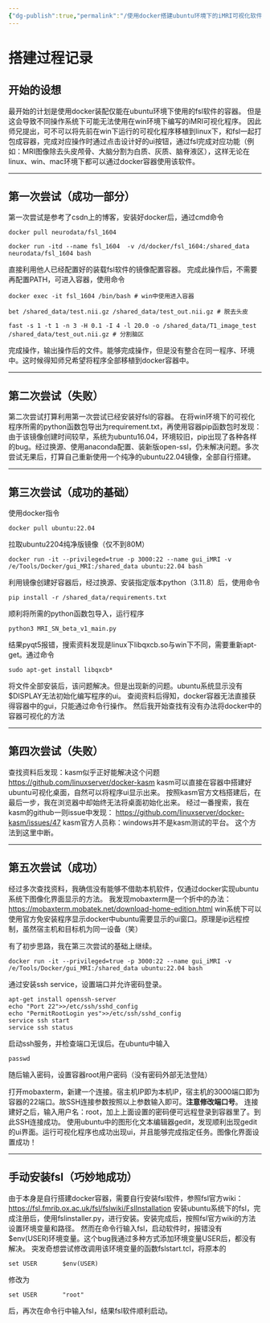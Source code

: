 ```yaml
---
{"dg-publish":true,"permalink":"/使用docker搭建ubuntu环境下的iMRI可视化软件/","noteIcon":"","created":"2024-05-04T17:53:29.531+08:00","updated":"2024-05-10T17:38:46.175+08:00"}
---
```



# 搭建过程记录
## 开始的设想
最开始的计划是使用docker装配仅能在ubuntu环境下使用的fsl软件的容器。
但是这会导致不同操作系统下可能无法使用在win环境下编写的iMRI可视化程序。
因此师兄提出，可不可以将先前在win下运行的可视化程序移植到linux下，和fsl一起打包成容器，完成对应操作时通过点击设计好的ui按钮，通过fsl完成对应功能（例如：MRI图像除去头皮颅骨、大脑分割为白质、灰质、脑脊液区），这样无论在linux、win、mac环境下都可以通过docker容器使用该软件。

---

## 第一次尝试（成功一部分）
第一次尝试是参考了csdn上的博客，安装好docker后，通过cmd命令
```
docker pull neurodata/fsl_1604

docker run -itd --name fsl_1604  -v /d/docker/fsl_1604:/shared_data neurodata/fsl_1604 bash
```
直接利用他人已经配置好的装载fsl软件的镜像配置容器。
完成此操作后，不需要再配置PATH，可进入容器，使用命令
```
docker exec -it fsl_1604 /bin/bash # win中使用进入容器

bet /shared_data/test.nii.gz /shared_data/test_out.nii.gz # 脱去头皮

fast -s 1 -t 1 -n 3 -H 0.1 -I 4 -l 20.0 -o /shared_data/T1_image_test /shared_data/test_out.nii.gz # 分割脑区
```
完成操作，输出操作后的文件。能够完成操作，但是没有整合在同一程序、环境中。这时候得知师兄希望将程序全部移植到docker容器中。

---
## 第二次尝试（失败）
第二次尝试打算利用第一次尝试已经安装好fsl的容器。
在将win环境下的可视化程序所需的python函数包导出为requirement.txt，再使用容器pip函数包时发现：由于该镜像创建时间较早，系统为ubuntu16.04，环境较旧，pip出现了各种各样的bug。经过换源、使用anaconda配置、装新版open-ssl，仍未解决问题。多次尝试无果后，打算自己重新使用一个纯净的ubuntu22.04镜像，全部自行搭建。

---

## 第三次尝试（成功的基础）
使用docker指令
```
docker pull ubuntu:22.04
```
拉取ubuntu2204纯净版镜像（仅不到80M）
```
docker run -it --privileged=true -p 3000:22 --name gui_iMRI -v /e/Tools/Docker/gui_MRI:/shared_data ubuntu:22.04 bash
```
利用镜像创建好容器后，经过换源、安装指定版本python（3.11.8）后，使用命令
```
pip install -r /shared_data/requirements.txt
```
顺利将所需的python函数包导入，运行程序
```
python3 MRI_SN_beta_v1_main.py
```
结果pyqt5报错，搜索资料发现是linux下libqxcb.so与win下不同，需要重新apt-get。通过命令
```
sudo apt-get install libqxcb*
```
将文件全部安装后，该问题解决。但是出现新的问题。ubuntu系统显示没有$DISPLAY无法初始化编写程序的ui。
查阅资料后得知，docker容器无法直接获得容器中的gui，只能通过命令行操作。
然后我开始查找有没有办法将docker中的容器可视化的方法

---

## 第四次尝试（失败）
查找资料后发现：kasm似乎正好能解决这个问题
https://github.com/linuxserver/docker-kasm
kasm可以直接在容器中搭建好ubuntu可视化桌面，自然可以将程序ui显示出来。
按照kasm官方文档搭建后，在最后一步，我在浏览器中却始终无法将桌面初始化出来。
经过一番搜索，我在kasm的github一则issue中发现：
https://github.com/linuxserver/docker-kasm/issues/47
kasm官方人员称：windows并不是kasm测试的平台。
这个方法到这里中断。

---

## 第五次尝试（成功）
经过多次查找资料，我确信没有能够不借助本机软件，仅通过docker实现ubuntu系统下图像化界面显示的方法。
我发现mobaxterm是一个折中的办法：
https://mobaxterm.mobatek.net/download-home-edition.html
win系统下可以使用官方免安装程序显示docker中ubuntu需要显示的ui窗口。原理是ip远程控制，虽然宿主机和目标机为同一设备（笑）

有了初步思路，我在第三次尝试的基础上继续。
```
docker run -it --privileged=true -p 3000:22 --name gui_iMRI -v /e/Tools/Docker/gui_MRI:/shared_data ubuntu:22.04 bash
```
通过安装ssh service，设置端口并允许密码登录。
```
apt-get install openssh-server
echo "Port 22">>/etc/ssh/sshd_config
echo "PermitRootLogin yes">>/etc/ssh/sshd_config
service ssh start
service ssh status
```
启动ssh服务，并检查端口无误后。在ubuntu中输入
```
passwd
```
随后输入密码，设置容器root用户密码（没有密码外部无法登陆）

打开mobaxterm，新建一个连接。宿主机IP即为本机IP，宿主机的3000端口即为容器的22端口。故SSH连接参数按照以上参数输入即可。**注意修改端口号**。
连接建好之后，输入用户名：root，加上上面设置的密码便可远程登录到容器里了。到此SSH连接成功。
使用ubuntu中的图形化文本编辑器gedit，发现顺利出现gedit的ui界面。运行可视化程序也成功出现ui，并且能够完成指定任务。图像化界面设置成功！

---
## 手动安装fsl（巧妙地成功）
由于本身是自行搭建docker容器，需要自行安装fsl软件，参照fsl官方wiki：
https://fsl.fmrib.ox.ac.uk/fsl/fslwiki/FslInstallation
安装ubuntu系统下的fsl，完成注册后，使用fslinstaller.py，进行安装。安装完成后，按照fsl官方wiki的方法设置环境变量和路径。
然而在命令行输入fsl，启动软件时，报错没有$env(USER)环境变量。这个bug我通过多种方式添加环境变量USER后，都没有解决。
突发奇想尝试修改调用该环境变量的函数fslstart.tcl，将原本的
```
set USER       $env(USER)
```
修改为
```
set USER       "root"   
```
后，再次在命令行中输入fsl，结果fsl软件顺利启动。